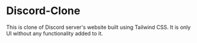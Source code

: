 # Discord-Clone
This is clone of Discord server's website built using Tailwind CSS. It is only UI without any functionality added to it.
